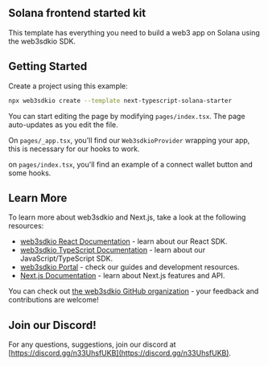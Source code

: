 ## Solana frontend started kit

This template has everything you need to build a web3 app on Solana using the web3sdkio SDK.

## Getting Started

Create a project using this example:

```bash
npx web3sdkio create --template next-typescript-solana-starter
```

You can start editing the page by modifying `pages/index.tsx`. The page auto-updates as you edit the file.

On `pages/_app.tsx`, you'll find our `Web3sdkioProvider` wrapping your app, this is necessary for our hooks to work.

on `pages/index.tsx`, you'll find an example of a connect wallet button and some hooks.

## Learn More

To learn more about web3sdkio and Next.js, take a look at the following resources:

- [web3sdkio React Documentation](https://docs.web3sdk.io/react) - learn about our React SDK.
- [web3sdkio TypeScript Documentation](https://docs.web3sdk.io/typescript) - learn about our JavaScript/TypeScript SDK.
- [web3sdkio Portal](https://docs.web3sdk.io) - check our guides and development resources.
- [Next.js Documentation](https://nextjs.org/docs) - learn about Next.js features and API.

You can check out [the web3sdkio GitHub organization](https://github.com/web3sdkio) - your feedback and contributions are welcome!

## Join our Discord!

For any questions, suggestions, join our discord at [https://discord.gg/n33UhsfUKB](https://discord.gg/n33UhsfUKB).
